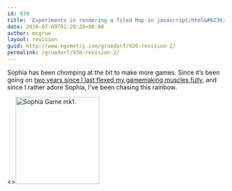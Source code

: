 ```yaml
---
id: 939
title: 'Experiments in rendering a Tiled Map in javascript/html&#8230;'
date: 2010-07-09T01:29:28+00:00
author: mcgrue
layout: revision
guid: http://www.egometry.com/gruedorf/936-revision-2/
permalink: /gruedorf/936-revision-2/
---
```

Sophia has been chomping at the bit to make more games. Since it&#8217;s been going on [two years since I last flexed my gamemaking muscles fully](http://www.egometry.com/gruedorf/the-magical-meaning-of-m/), and since I rather adore Sophia, I&#8217;ve been chasing this rainbow.

<><a title="Sophia Game mk1." rel="lightbox[pics936]" href="http://www.egometry.com/i/2010/07/SophiaGame.png"><img class="attachment wp-att-937 alignleft" src="http://www.egometry.com/i/2010/07/SophiaGame.thumbnail.png" alt="Sophia Game mk1." width="192" height="200" /></a>